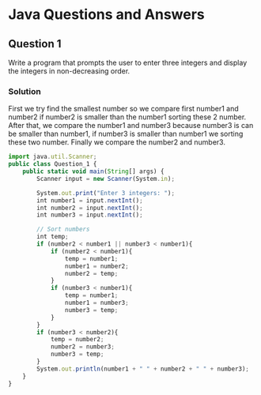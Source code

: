 # Java Questions and Answers

## Question 1
Write a program that prompts the user to enter three integers and display the integers in non-decreasing order.

### Solution
First we try find the smallest number so we compare first number1 and number2 if number2 is smaller than the number1 sorting these 2 number. After that, we compare the number1 and number3 because number3 is can be smaller than number1, if number3 is smaller than number1 we sorting these two number. Finally we compare the number2 and number3.

```javascript
import java.util.Scanner;
public class Question_1 {
	public static void main(String[] args) {
		Scanner input = new Scanner(System.in);

		System.out.print("Enter 3 integers: ");
		int number1 = input.nextInt();
		int number2 = input.nextInt();
		int number3 = input.nextInt();

		// Sort numbers
		int temp;
		if (number2 < number1 || number3 < number1){
			if (number2 < number1){
				temp = number1;
				number1 = number2;
				number2 = temp; 
			}
			if (number3 < number1){
				temp = number1;
				number1 = number3;
				number3 = temp;
			}
		}
		if (number3 < number2){
			temp = number2;
			number2 = number3;
			number3 = temp;
		}
		System.out.println(number1 + " " + number2 + " " + number3);
	}
}
```

